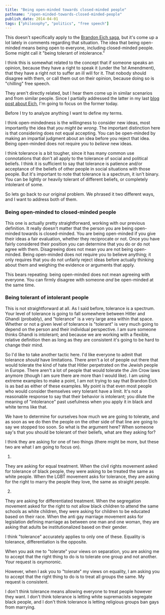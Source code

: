```yaml
---
title: "Being open-minded towards closed-minded people"
pathname: "/open-minded-towards-closed-minded-people"
publish_date: 2014-04-01
tags: ["philosophy", "politics", "free speech"]
---
```


This doesn't specifically apply to the [Brandon Eich saga](http://arstechnica.com/business/2014/03/gay-firefox-developers-boycott-mozilla-to-protest-ceo-hire/), but it's come up a lot lately in comments regarding that situation. The idea that being open-minded means being open to everyone, including closed-minded people. Some might call it "being tolerant of intolerance."

I think this is somewhat related to the concept that if someone speaks an opinion, because they have a right to speak it (under the 1st Amendment), that they have a right not to suffer an ill will for it. That nobody should disagree with them, or call them out on their opinion, because doing so is "chilling" free speech.

They aren't directly related, but I hear them come up in similar scenarios and from similar people. Since I partially addressed the latter in my last [blog post about Eich](/mozilla-eich/), I'm going to focus on the former today.

Before I try to analyze anything I want to define my terms.

I think open-mindedness is the willingness to consider new ideas, most importantly the idea that *you might be wrong*. The important distinction here is that considering does not equal accepting. You can be open-minded by making an impartial judgment about an idea before you reject that idea. Being open-minded does not require you to *believe* new ideas.

I think tolerance is a bit tougher, since it has many common use connotations that don't all apply to the tolerance of social and political beliefs. I think it is sufficient to say that tolerance is patience and/or acceptance of the beliefs of other people in social situations with those people. But it's important to note that tolerance is a spectrum, it isn't binary. You can be lightly or heavily tolerant of different beliefs, or completely intolerant of some.

So lets go back to our original problem. We phrased it two different ways, and I want to address both of them.

### Being open-minded to closed-minded people

This one is actually pretty straightforward, working with our previous definition. It really doesn't matter that the person you are being open-minded towards is closed-minded. You are being open-minded if you give their ideas a fair evaluation, whether they reciprocate or not. Once you have fairly considered their position you can determine that you do or do not agree with them. Disagreeing does not mean you are not being open-minded. Being open-minded does not require you to believe anything; it only requires that you do not unfairly reject ideas before actually thinking about them and weighing the evidence or arguments that apply.

This bears repeating: being open-minded does not mean agreeing with everyone. You can firmly disagree with someone *and* be open-minded at the same time.

### Being tolerant of intolerant people

This is not straightforward at all. As I said before, tolerance is a spectrum. Your level of tolerance is going to fall somewhere between Hitler and Ghandi (probably), and "tolerance" is a very large area within that space. Whether or not a given level of tolerance is "tolerant" is very much going to depend on the person and their individual perspective. I am sure someone thinks Ghandi is intolerant;  and because we are working with a flexible, relative definition then as long as they are consistent it's going to be hard to change their mind.

So I'd like to take another tactic here. I'd like everyone to admit that tolerance *should* have limitations. There aren't a lot of people out there that would tolerate the kind of hate that Hitler perpetrated on the Jewish people in Europe. There aren't a lot of people that would tolerate the Jim Crow laws anymore (though I am sure there are more than I would like). I am using extreme examples to make a point, I am not trying to say that Brandon Eich is as bad as either of these examples. My point is that even most people who would consider themselves very tolerant have a limit. It's not a reasonable response to say that their behavior is intolerant; you dilute the meaning of "intolerance" past usefulness when you apply it in black and white terms like that.

We have to determine for ourselves how much we are going to tolerate, and as soon as we do then the people on the other side of that line are going to say we stopped too soon. So what is the argument here? When someone say's that you should be tolerant of their beliefs, what are they asking for?

I think they are asking for one of two things (there might be more, but these two are what I am going to focus on).

1.
They are asking for equal treatment. When the civil rights movement asked for tolerance of black people, they were asking to be treated the same as white people. When the LGBT movement asks for tolerance, they are asking for the right to marry the people they love, the same as straight people.

2.
They are asking for differentiated treatment. When the segregation movement asked for the right to not allow black children to attend the same schools as white children, they were asking for children to be educated based on their race. When the anti gay marriage movement asks for legislation defining marriage as between one man and one woman, they are asking that adults be institutionalized based on their gender.

I think "tolerance" accurately applies to only one of these. Equality is tolerance, differentiation is the opposite.

When you ask me to "tolerate" your views on separation, you are asking me to accept that the right thing to do is to tolerate one group and not another. Your request is oxymoronic.

However, when I ask you to "tolerate" my views on equality, I am asking you to accept that the right thing to do is to treat all groups the same. My request is consistent.

I don't think tolerance means allowing everyone to treat people however they want. I don't think tolerance is letting white supremacists segregate black people, and I don't think tolerance is letting religious groups ban gays from marrying.
